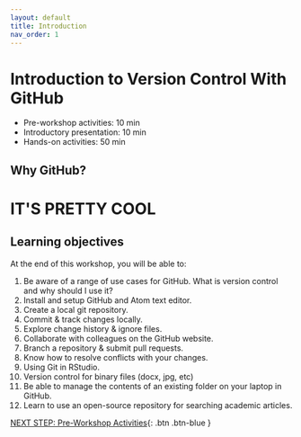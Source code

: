 ```yaml
---
layout: default
title: Introduction 
nav_order: 1
---
```


# Introduction to Version Control With GitHub

- Pre-workshop activities: 10 min 
- Introductory presentation: 10 min
- Hands-on activities: 50 min

## Why GitHub?

# **IT'S PRETTY COOL**

## Learning objectives

At the end of this workshop, you will be able to:

1.  Be aware of a range of use cases for GitHub. What is version control and why should I use it?
2.  Install and setup GitHub and Atom text editor.
3.  Create a local git repository.
4.  Commit & track changes locally.
5.  Explore change history & ignore files.
6.  Collaborate with colleagues on the GitHub website.
7.  Branch a repository & submit pull requests.
8.  Know how to resolve conflicts with your changes.
9.  Using Git in RStudio.
0.  Version control for binary files (docx, jpg, etc)
1.  Be able to manage the contents of an existing folder on your laptop in GitHub.
2.  Learn to use an open-source repository for searching academic articles.
 
[NEXT STEP: Pre-Workshop Activities](pre-workshop.html){: .btn .btn-blue }

